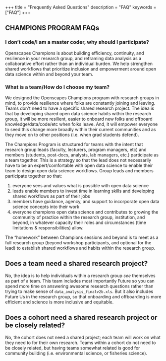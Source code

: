 +++
title = "Frequently Asked Questions"
description = "FAQ"
keywords = ["FAQ"]
+++


## CHAMPIONS PROGRAM FAQs

### I don’t code/I am a master coder, why should I participate? 

Openscapes Champions is about building efficiency, continuity, and resilience in your research group, and reframing data analysis as a collaborative effort rather than an individual burden. We help strengthen shared workflows that prioritize inclusion and empowerment around open data science within and beyond your team.

### What is a team/How do I choose my team? 

We designed the Openscapes Champions program with research groups in mind, to provide resilience where folks are constantly joining and leaving. Teams don't need to have a specific shared research project. The idea is that by developing shared open data science habits within the research group, it will be more resilient, easier to onboard new folks and offboard knowledge/data/code/etc when folks leave. And, it will empower everyone to seed this change more broadly within their current communities and as they move on to other positions (i.e. when grad students defend).

The Champions Program is structured for teams with the intent that research group leads (faculty, lecturers, program managers, etc) and members (students, post-docs, analysts, lab managers, etc.) participate as a team together. This is a strategy so that the lead does not necessarily have to be an expert/comfortable with open data science to enable their team to design open data science workflows. Group leads and members participate together so that: 

1. everyone sees and values what is possible with open data science 
2. leads enable members to invest time in learning skills and developing shared workflows as part of their jobs
3. members have guidance, agency, and support to incorporate open data science concepts into their work
4. everyone champions open data science and contributes to growing the community of practice within the research group, institution, and beyond, in whatever capacity their roles and circumstances (time limitations & responsibilities) allow. 

The “homework” between Champions sessions and beyond is to meet as a full research group (beyond workshop participants, and optional for the lead) to establish shared workflows and habits within the research group. 


## Does a team need a shared research project?

No, the idea is to help individuals within a research group *see* themselves as part of a team. This team includes most importantly Future so you can spend more time on answering awesome research questions rather than trying to make sense of `data_analysis_finalv2b.xls`. But it also includes Future Us in the research group, so that onboarding and offboarding is more efficient and science is more inclusive and equitable.

## Does a cohort need a shared research project or be closely related?

No, the cohort does not need a shared project; each team will work on what they need to for their own research. Teams within a cohort do not need to be closely related, but having teams somewhat related is good for community building (i.e. environmental science, or fisheries science).



<!---

The Champions program is for teams: this means a lead and members. The PI should be invested...

## Who should participate?

## Do I need certain open science or data science skills to participate?



### Why teams?

### As teammembers, must we participate with our PI?

### As a PI, must I participate with teammembers?

### Why cohorts?

### Do cohorts need a shared project?

-->